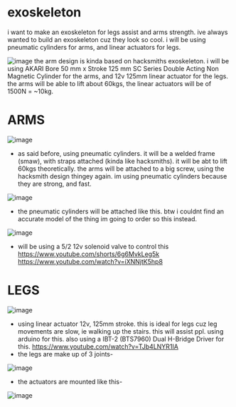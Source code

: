 # exoskeleton
i want to make an exoskeleton for legs assist and arms strength. ive always wanted to build an exoskeleton cuz they look so cool.
i will be using pneumatic cylinders for arms, and linear actuators for legs. 

![image](https://github.com/user-attachments/assets/cc1418e3-cad0-4533-a4bc-5b1a87c4ac63)
the arm design is kinda based on hacksmiths exoskeleton. i will be using AKARI Bore 50 mm x Stroke 125 mm SC Series Double Acting Non Magnetic Cylinder for the arms, and 12v 125mm linear actuator for the legs. the arms will be able to lift about 60kgs, the linear actuators will be of 1500N = ~10kg.

# ARMS

![image](https://github.com/user-attachments/assets/d1221480-946b-4dcb-ac57-0f07d9ad3005)
- as said before, using pneumatic cylinders. it will be a welded frame (smaw), with straps attached (kinda like hacksmiths). it will be abt to lift 60kgs theoretically. the arms will be attached to a big screw, using the hacksmith design thingey again. im using pneumatic cylinders because they are strong, and fast.

![image](https://github.com/user-attachments/assets/5588ece2-8c7b-44e5-beec-597e8a38c27b)
- the pneumatic cylinders will be attached like this. btw i couldnt find an accurate model of the thing im going to order so this instead.

![image](https://github.com/user-attachments/assets/7b865bce-d288-4e70-a80d-ce58a4f734df)
- will be using a 5/2 12v solenoid valve to control this
https://www.youtube.com/shorts/6g6MvkLeg5k
https://www.youtube.com/watch?v=iXNNjtK5hp8

# LEGS
![image](https://github.com/user-attachments/assets/5c6a66b7-71ca-4e0c-8a8e-67433f472b3e)
- using linear actuator 12v, 125mm stroke. this is ideal for legs cuz leg movements are slow, ie walking up the stairs. this will assist ppl. using arduino for this. also using a IBT-2 (BTS7960) Dual H-Bridge Driver for this.
https://www.youtube.com/watch?v=TJb4LNYR1IA
- the legs are make up of 3 joints-

![image](https://github.com/user-attachments/assets/12ff2fa3-5128-4480-a4c8-8ca16443fedb)
- the actuators are mounted like this-

![image](https://github.com/user-attachments/assets/bdac22cd-719a-4df5-a62c-3672e10ac709)

